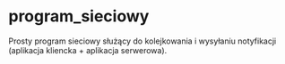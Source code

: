 # program_sieciowy
Prosty program sieciowy służący do kolejkowania i wysyłaniu notyfikacji  (aplikacja kliencka + aplikacja serwerowa).
